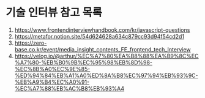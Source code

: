 # 기술 인터뷰 참고 목록

1. https://www.frontendinterviewhandbook.com/kr/javascript-questions
2. https://metafor.notion.site/54d624628a634c879cc93d94f54cd2d1
3. https://zero-base.co.kr/event/media_insight_contents_FE_frontend_tech_Interview
4. https://velog.io/@arthur/%EC%A7%80%EA%B8%88%EA%B9%8C%EC%A7%80-%EB%B0%9B%EC%95%98%EB%8D%98-%EC%8B%A0%EC%9E%85-%ED%94%84%EB%A1%A0%ED%8A%B8%EC%97%94%EB%93%9C-%EB%A9%B4%EC%A0%91-%EC%A7%88%EB%AC%B8%EB%93%A4
